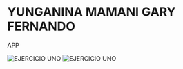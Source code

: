 # YUNGANINA MAMANI GARY FERNANDO
APP

![EJERCICIO UNO](https://github.com/Garyfernando/Asistencia_aPP/img/img1.jpeg)
![EJERCICIO UNO](https://github.com/Garyfernando/Asistencia_aPP/img/img2.jpeg)

